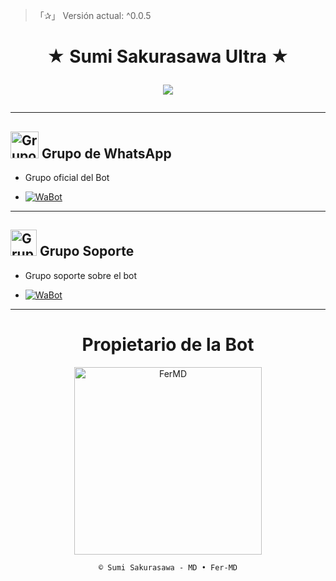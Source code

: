 > 「✰」 Versión actual: ^0.0.5

<h1 align="center">★ Sumi Sakurasawa Ultra ★</p>
<p>
        <img src = "https://w0.peakpx.com/wallpaper/465/73/HD-wallpaper-anime-rent-a-girlfriend-sumi-sakurasawa.jpg">
    </p>

---

## <img src="https://static.wikia.nocookie.net/nyancat/images/d/d3/Nyan-cat.gif/revision/latest/scale-to-width-down/400?cb=20131231222500&path-prefix=es" alt="Grupo" width="45" height="43"> Grupo de WhatsApp

- Grupo oficial del Bot

* <a href="https://chat.whatsapp.com/GWNT8saooXmA4dn5Kga8kp"><img alt="WaBot" src="https://img.shields.io/badge/Senko-Grupo-25D366?style=for-the-badge&logo=whatsapp&logoColor=white"/></a>

---

## <img src="https://i.pinimg.com/originals/19/80/6e/19806e91932e6054965fc83b85241270.gif" alt="Grupo Soporte" width="42" height="42"> Grupo Soporte

- Grupo soporte sobre el bot

* <a href="https://chat.whatsapp.com/I25gNEySd7y7MahyIgxdGJ"><img alt="WaBot" src="https://img.shields.io/badge/Senko-Soporte-25D366?style=for-the-badge&logo=whatsapp&logoColor=white"/></a>

---

<div align="center">
  <h1 align="center">Propietario de la Bot</h1>

<a href="https://github.com/OfcferMD"><img src="https://github.com/OfcferMD.png" width="300" height="300" alt="FerMD"/></a>

`© Sumi Sakurasawa - MD • Fer-MD`
